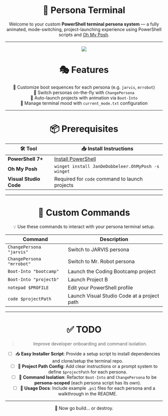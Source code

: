 <div align="center">
  
# 🧠 Persona Terminal
Welcome to your custom **PowerShell terminal persona system** — a fully animated, mode-switching, project-launching experience using PowerShell scripts and [Oh My Posh](https://ohmyposh.dev/).

</div>

---

<div align="center">
    <img src="https://github.com/user-attachments/assets/b32cf733-d86c-47a3-bda2-380e5316016e" />
</div>

<div align="center">
  <h1> 🎭 Features </h1>
  <ul style="list-style: none; padding-left: 0;">
    <li> 🎨 Customize boot sequences for each persona (e.g. <code>jarvis</code>, <code>mrrobot</code>) </li>
    <li> 🔁 Switch personas on-the-fly with <code>ChangePersona</code> </li>
    <li> 🚀 Auto-launch projects with animation via <code>Boot-Into</code> </li>
    <li> 📝 Manage terminal mood with <code>current_mode.txt</code> configuration </li>
  </ul>
</div>

---

<div align="center">

<h1> 📦 Prerequisites </h1>

| 🛠 Tool              | 📥 Install Instructions |
|----------------------|------------------------|
| **PowerShell 7+**     | [Install PowerShell](https://github.com/PowerShell/PowerShell) |
| **Oh My Posh**        | `winget install JanDeDobbeleer.OhMyPosh -s winget` |
| **Visual Studio Code**| Required for `code` command to launch projects |

</div>

---

<div align="center">

<h1> 🔧 Custom Commands </h1> 
💡 Use these commands to interact with your persona terminal setup.

| Command                      | Description                                      |
|------------------------------|--------------------------------------------------|
| `ChangePersona "jarvis"`     | Switch to JARVIS persona                         |
| `ChangePersona "mrrobot"`    | Switch to Mr. Robot persona                      |
| `Boot-Into "bootcamp"`       | Launch the Coding Bootcamp project               |
| `Boot-Into "projectb"`       | Launch Project B                                 |
| `notepad $PROFILE`           | Edit your PowerShell profile                     |
| `code $projectPath`          | Launch Visual Studio Code at a project path      |

</div>

---

<div align="center">
  
<h1> ✅ TODO</h1>

> Improve developer onboarding and command isolation.

- [ ] 📥 **Easy Installer Script**: Provide a setup script to install dependencies and clone/setup the terminal repo.
- [ ] 📂 **Project Path Config**: Add clear instructions or a prompt system to define `$projectPath` for each persona.
- [ ] 🧠 **Command Isolation**: Refactor `Boot-Into` and `ChangePersona` to be **persona-scoped** (each persona script has its own).
- [ ] 📘 **Usage Docs**: Include example `.ps1` files for each persona and a walkthrough in the README.

</div>

---

<div align="center">

🧠 Now go build... or destroy.

</div>


</div>
